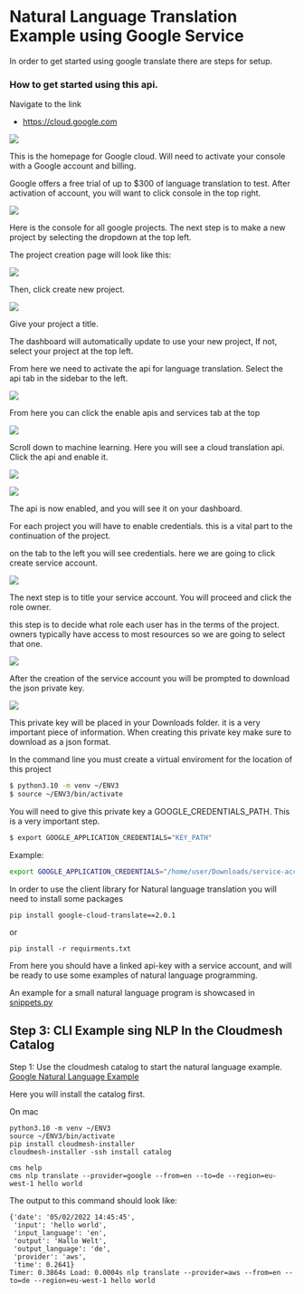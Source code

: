 # Natural Language Translation Example using Google Service

In order to get started using google translate there are steps for
setup.


### How to get started using this api.

Navigate to the link

* <https://cloud.google.com>

![](images/g1.png)

This is the homepage for Google cloud. Will need to activate your
console with a Google account and billing.

Google offers a free trial of up to $300 of language translation to
test. After activation of account, you will want to click console in
the top right.

![](images/g2.png)

Here is the console for all google projects.  The next step is to make
a new project by selecting the dropdown at the top left.

The project creation page will look like this:

![](images/g3.png)

Then, click create new project.

![](images/g4.png)

Give your project a title.

The dashboard will automatically update to use your new project, If
not, select your project at the top left.

From here we need to activate the api for language translation.
Select the api tab in the sidebar to the left.

![](images/g5.png)


From here you can click the enable apis and services tab at the top

![](images/g6.png)


Scroll down to machine learning. Here you will see a cloud translation
api.  Click the api and enable it.

![](images/g7.png)


![](images/g8.png)

The api is now enabled, and you will see it on your dashboard.

For each project you will have to enable credentials. this is a vital
part to the continuation of the project.

on the tab to the left you will see credentials. here we are going to
click create service account.

![](images/g9.png)

The next step is to title your service account.
You will proceed and click the role owner. 

this step is to decide what role each user has in the terms of the
project. owners typically have access to most resources so we are
going to select that one.


![](images/g10.png)

After the creation of the service account you will be prompted to
download the json private key.


![](images/g11.png)

This private key will be placed in your Downloads folder.  it is a
very important piece of information. When creating this private key
make sure to download as a json format.

In the command line you must create a virtual enviroment for the
location of this project

```bash
$ python3.10 -m venv ~/ENV3
$ source ~/ENV3/bin/activate
```

You will need to give this private key a GOOGLE_CREDENTIALS_PATH. This is a very important step.

```bash
$ export GOOGLE_APPLICATION_CREDENTIALS="KEY_PATH"
```

Example:

```bash
export GOOGLE_APPLICATION_CREDENTIALS="/home/user/Downloads/service-account-file.json"
```

In order to use the client library for Natural language translation
you will need to install some packages


```
pip install google-cloud-translate==2.0.1
```

or
```
pip install -r requirments.txt
```


From here you should have a linked api-key with a service account, and
will be ready to use some examples of natural language programming.


An example for a small natural language program is showcased in
[snippets.py](/Users/mysol/cm/cloudmesh-nlp/snippets.py)


## Step 3: CLI Example sing NLP In the Cloudmesh Catalog

Step 1: Use the cloudmesh catalog to start the natural language example.
[Google Natural Language Example](/Users/mysol/cm/cloudmesh-nlp/cloudmesh/nlp/provider/google/translate.py)

Here you will install the catalog first.

On mac

```commandline
python3.10 -m venv ~/ENV3
source ~/ENV3/bin/activate
pip install cloudmesh-installer
cloudmesh-installer -ssh install catalog
```



```commandline
cms help
cms nlp translate --provider=google --from=en --to=de --region=eu-west-1 hello world
```

The output to this command should look like:
```
{'date': '05/02/2022 14:45:45',
 'input': 'hello world',
 'input_language': 'en',
 'output': 'Hallo Welt',
 'output_language': 'de',
 'provider': 'aws',
 'time': 0.2641}
Timer: 0.3864s Load: 0.0004s nlp translate --provider=aws --from=en --to=de --region=eu-west-1 hello world
```





